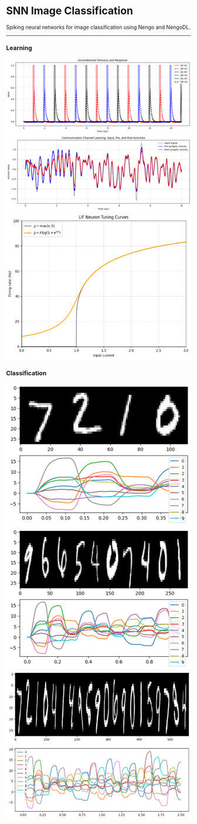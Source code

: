 # SNN Image Classification

Spiking neural networks for image classification using Nengo and NengoDL.

---

### Learning

<img src="/outputs_learning/uncon.jpeg" alt="Alt text">

<img src="/outputs_learning/communication.jpeg" alt="Alt text">

<img src="/outputs_learning/tun_cur.jpeg" alt="Alt text" width="600" height="400">


### Classification

<img src="/outputs_snn_model_v2/output3.jpeg" alt="Alt text" >

<img src="/outputs_snn_model_v2/output.jpeg" alt="Alt text">

<img src="/outputs_snn_model_v2/output2.jpeg" alt="Alt text">

